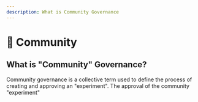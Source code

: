 ```yaml
---
description: What is Community Governance
---
```


# 📨 Community

## What is "Community" Governance?

Community governance is a collective term used to define the process of creating and approving an "experiment". The approval of the community "experiment"&#x20;

